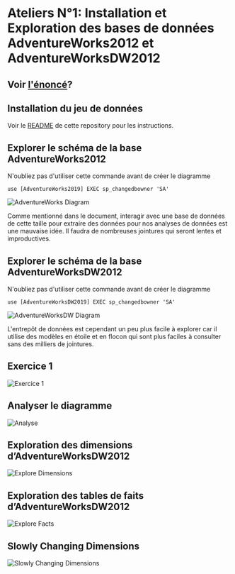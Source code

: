 # Ateliers N°1: Installation et Exploration des bases de données AdventureWorks2012 et AdventureWorksDW2012

## Voir [l'énoncé](https://github.com/Ignema/MSSQL-DTW-TP/blob/master/main/Atelier%201/Atelier1_Exploration.pdf)?


## Installation du jeu de données

Voir le [README](https://github.com/Ignema/MSSQL-DTW-TP/blob/master/README.md) de cette repository pour les instructions.

## Explorer le schéma de la base AdventureWorks2012

N'oubliez pas d'utiliser cette commande avant de créer le diagramme 

    use [AdventureWorks2019] EXEC sp_changedbowner 'SA'

![AdventureWorks Diagram](https://raw.githubusercontent.com/Ignema/MSSQL-DTW-TP/master/main/Atelier%201/res/AdventureWorksDiagram.png)

Comme mentionné dans le document, interagir avec une base de données de cette taille pour extraire des données pour nos analyses de données est une mauvaise idée. Il faudra de nombreuses jointures qui seront lentes et improductives. 

## Explorer le schéma de la base AdventureWorksDW2012

N'oubliez pas d'utiliser cette commande avant de créer le diagramme 

    use [AdventureWorksDW2019] EXEC sp_changedbowner 'SA'

![AdventureWorksDW Diagram](https://github.com/Ignema/MSSQL-DTW-TP/blob/master/main/Atelier%201/res/AdventureWorksDWDiagram.png?raw=true)

L'entrepôt de données est cependant un peu plus facile à explorer car il utilise des modèles en étoile et en flocon qui sont plus faciles à consulter sans des milliers de jointures. 

## Exercice 1

![Exercice 1](https://github.com/Ignema/MSSQL-DTW-TP/blob/master/main/Atelier%201/res/Exercice1.png?raw=true)

## Analyser le diagramme

![Analyse](https://github.com/Ignema/MSSQL-DTW-TP/blob/master/main/Atelier%201/res/Analyse.png?raw=true)

## Exploration des dimensions d’AdventureWorksDW2012

![Explore Dimensions](https://github.com/Ignema/MSSQL-DTW-TP/blob/master/main/Atelier%201/res/ExploreDim.png?raw=true)

## Exploration des tables de faits d’AdventureWorksDW2012

![Explore Facts](https://github.com/Ignema/MSSQL-DTW-TP/blob/master/main/Atelier%201/res/ExploreFact.png?raw=true)

## Slowly Changing Dimensions

![Slowly Changing Dimensions](https://github.com/Ignema/MSSQL-DTW-TP/blob/master/main/Atelier%201/res/SCD.png?raw=true)